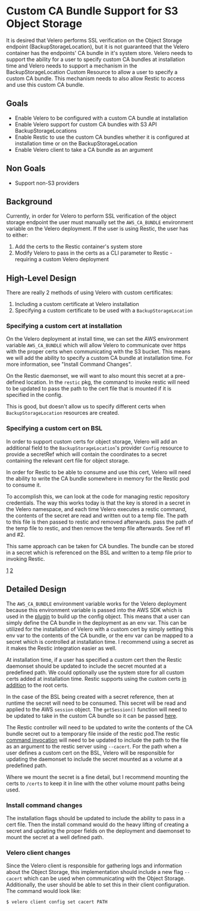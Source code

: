 # Custom CA Bundle Support for S3 Object Storage

It is desired that Velero performs SSL verification on the Object Storage
endpoint (BackupStorageLocation), but it is not guaranteed that the Velero
container has the endpoints' CA bundle in it's system store. Velero needs to
support the ability for a user to specify custom CA bundles at installation
time and Velero needs to support a mechanism in the BackupStorageLocation
Custom Resource to allow a user to specify a custom CA bundle. This mechanism
needs to also allow Restic to access and use this custom CA bundle.

## Goals

- Enable Velero to be configured with a custom CA bundle at installation
- Enable Velero support for custom CA bundles with S3 API BackupStorageLocations
- Enable Restic to use the custom CA bundles whether it is configured at installation time or on the BackupStorageLocation
- Enable Velero client to take a CA bundle as an argument

## Non Goals

- Support non-S3 providers

## Background

Currently, in order for Velero to perform SSL verification of the object
storage endpoint the user must manually set the `AWS_CA_BUNDLE` environment
variable on the Velero deployment. If the user is using Restic, the user has to
either:
1. Add the certs to the Restic container's system store
1. Modify Velero to pass in the certs as a CLI parameter to Restic - requiring
   a custom Velero deployment

## High-Level Design

There are really 2 methods of using Velero with custom certificates:
1. Including a custom certificate at Velero installation
1. Specifying a custom certificate to be used with a `BackupStorageLocation`

### Specifying a custom cert at installation

On the Velero deployment at install time, we can set the AWS environment variable
`AWS_CA_BUNDLE` which will allow Velero to communicate over https with the
proper certs when communicating with the S3 bucket. This means we will add the
ability to specify a custom CA bundle at installation time. For more
information, see "Install Command Changes".

On the Restic daemonset, we will want to also mount this secret at a pre-defined
location. In the `restic` pkg, the command to invoke restic will need to be
updated to pass the path to the cert file that is mounted if it is specified in
the config.

This is good, but doesn't allow us to specify different certs when
`BackupStorageLocation` resources are created.

### Specifying a custom cert on BSL

In order to support custom certs for object storage, Velero will add an
additional field to the `BackupStorageLocation`'s provider `Config` resource to
provide a secretRef which will contain the coordinates to a secret containing
the relevant cert file for object storage. 

In order for Restic to be able to consume and use this cert, Velero will need
the ability to write the CA bundle somewhere in memory for the Restic pod to
consume it.

To accomplish this, we can look at the code for managing restic repository
credentials. The way this works today is that the key is stored in a secret in
the Velero namespace, and each time Velero executes a restic command, the
contents of the secret are read and written out to a temp file. The path to
this file is then passed to restic and removed afterwards. pass the path of the
temp file to restic, and then remove the temp file afterwards. See ref #1 and #2.

This same approach can be taken for CA bundles. The bundle can be stored in a
secret which is referenced on the BSL and written to a temp file prior to
invoking Restic.

[1](https://github.com/j4m3s-s/velero/blob/main/pkg/restic/repository_manager.go#L238-L245)
[2](https://github.com/j4m3s-s/velero/blob/main/pkg/restic/common.go#L168-L203)

## Detailed Design

The `AWS_CA_BUNDLE` environment variable works for the Velero deployment
because this environment variable is passed into the AWS SDK which is used in
the [plugin][1] to build up the config object. This means that a user can
simply define the CA bundle in the deployment as an env var. This can be
utilized for the installation of Velero with a custom cert by simply setting
this env var to the contents of the CA bundle, or the env var can be mapped to
a secret which is controlled at installation time. I recommend using a secret
as it makes the Restic integration easier as well.

At installation time, if a user has specified a custom cert then the Restic
daemonset should be updated to include the secret mounted at a predefined path.
We could optionally use the system store for all custom certs added at
installation time. Restic supports using the custom certs [in addition][3] to
the root certs.

In the case of the BSL being created with a secret reference, then at runtime
the secret will need to be consumed. This secret will be read and applied to
the AWS `session` object. The `getSession()` function will need to be updated
to take in the custom CA bundle so it can be passed [here][4].

The Restic controller will need to be updated to write the contents of the CA
bundle secret out to a temporary file inside of the restic pod.The restic
[command invocation][2] will need to be updated to include the path to the file
as an argument to the restic server using `--cacert`. For the path when a user
defines a custom cert on the BSL, Velero will be responsible for updating the
daemonset to include the secret mounted as a volume at a predefined path.

Where we mount the secret is a fine detail, but I recommend mounting the certs
to `/certs` to keep it in line with the other volume mount paths being used.

### Install command changes

The installation flags should be updated to include the ability to pass in a
cert file. Then the install command would do the heavy lifting of creating a
secret and updating the proper fields on the deployment and daemonset to mount
the secret at a well defined path.

### Velero client changes

Since the Velero client is responsible for gathering logs and information about
the Object Storage, this implementation should include a new flag `--cacert`
which can be used when communicating with the Object Storage. Additionally, the
user should be able to set this in their client configuration. The command
would look like:
```
$ velero client config set cacert PATH
```

[1]: https://github.com/j4m3s-s/velero-plugin-for-aws/blob/main/velero-plugin-for-aws/object_store.go#L135
[2]: https://github.com/j4m3s-s/velero/blob/main/pkg/restic/command.go#L47
[3]: https://github.com/restic/restic/blob/main/internal/backend/http_transport.go#L81
[4]: https://github.com/j4m3s-s/velero-plugin-for-aws/blob/main/velero-plugin-for-aws/object_store.go#L154
